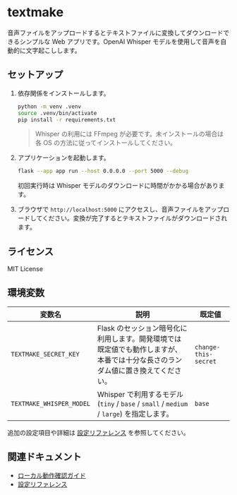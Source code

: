 # textmake

音声ファイルをアップロードするとテキストファイルに変換してダウンロードできるシンプルな Web アプリです。OpenAI Whisper モデルを使用して音声を自動的に文字起こしします。

## セットアップ

1. 依存関係をインストールします。

   ```bash
   python -m venv .venv
   source .venv/bin/activate
   pip install -r requirements.txt
   ```

   > Whisper の利用には FFmpeg が必要です。未インストールの場合は各 OS の方法に従ってインストールしてください。

2. アプリケーションを起動します。

   ```bash
   flask --app app run --host 0.0.0.0 --port 5000 --debug
   ```

   初回実行時は Whisper モデルのダウンロードに時間がかかる場合があります。

3. ブラウザで `http://localhost:5000` にアクセスし、音声ファイルをアップロードしてください。変換が完了するとテキストファイルがダウンロードされます。

## ライセンス

MIT License

## 環境変数

| 変数名 | 説明 | 既定値 |
| ------ | ---- | ------ |
| `TEXTMAKE_SECRET_KEY` | Flask のセッション暗号化に利用します。開発環境では既定値でも動作しますが、本番では十分な長さのランダム値に置き換えてください。 | `change-this-secret` |
| `TEXTMAKE_WHISPER_MODEL` | Whisper で利用するモデル (`tiny` / `base` / `small` / `medium` / `large`) を指定します。 | `base` |

追加の設定項目や詳細は [設定リファレンス](docs/configuration.md) を参照してください。

## 関連ドキュメント

* [ローカル動作確認ガイド](docs/local-testing.md)
* [設定リファレンス](docs/configuration.md)
